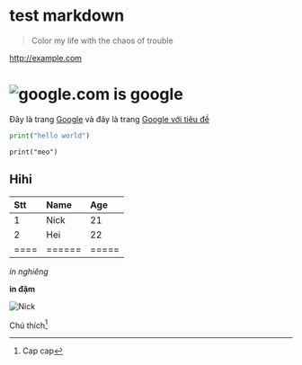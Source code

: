 # test markdown
> Color my life with the chaos of trouble

http://example.com
# ![google.com](This) is google
Đây là trang [Google](http://google.com) và đây là trang [Google với tiêu
đề](http://google.com "Trang tìm kiếm Google")

~~~ python
print("hello world")
~~~

`print("meo")`
## Hihi

|Stt | Name | Age |
|:---|:-----|:----|
|1   |Nick  | 21  |
|2   |Hei   | 22  |
|====|======|=====|


*in nghiêng*

__in đậm__

![Nick](https://scontent-hkg3-1.xx.fbcdn.net/hphotos-xtp1/v/t1.0-9/10647028_626338644150432_9002367343595030724_n.jpg?oh=f049b92bfa9d988b0e03bc6850d8a12c&oe=57400EDD)


Chú thích[^1]

[^1]: Cap cap
